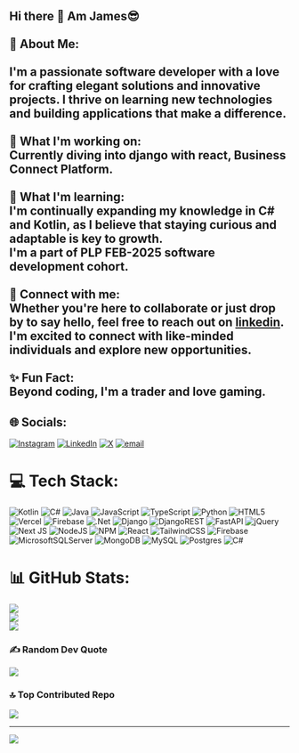 ## Hi there 👋 Am James😎<br><br>💫 About Me:<br><br>I'm a passionate software developer with a love for crafting elegant solutions and innovative projects. I thrive on learning new technologies and building applications that make a difference.<br><br>🔭 **What I'm working on:**  <br>Currently diving into django with react, Business Connect Platform.<br><br>🌱 **What I'm learning:**  <br>I'm continually expanding my knowledge in C# and Kotlin, as I believe that staying curious and adaptable is key to growth.<br>I'm a part of PLP FEB-2025 software development cohort.<br><br>🤝 **Connect with me:**  <br>Whether you're here to collaborate or just drop by to say hello, feel free to reach out on [linkedin](https://www.linkedin.com/in/james-angatia-8b9b2a2b8). I'm excited to connect with like-minded individuals and explore new opportunities.<br><br>✨ **Fun Fact:**  <br>Beyond coding, I'm a trader and love gaming.<br>
## 🌐 Socials:
[![Instagram](https://img.shields.io/badge/Instagram-%23E4405F.svg?logo=Instagram&logoColor=white)](https://instagram.com/https://www.instagram.com/tinted.color/) [![LinkedIn](https://img.shields.io/badge/LinkedIn-%230077B5.svg?logo=linkedin&logoColor=white)](https://linkedin.com/in/https://www.linkedin.com/in/james-angatia-8b9b2a2b8/) [![X](https://img.shields.io/badge/X-black.svg?logo=X&logoColor=white)](https://x.com/https://x.com/48__400) [![email](https://img.shields.io/badge/Email-D14836?logo=gmail&logoColor=white)](mailto:jamesangatia445@gmail.com) 

# 💻 Tech Stack:
![Kotlin](https://img.shields.io/badge/kotlin-%237F52FF.svg?style=for-the-badge&logo=kotlin&logoColor=white) ![C#](https://img.shields.io/badge/c%23-%23239120.svg?style=for-the-badge&logo=csharp&logoColor=white) ![Java](https://img.shields.io/badge/java-%23ED8B00.svg?style=for-the-badge&logo=openjdk&logoColor=white) ![JavaScript](https://img.shields.io/badge/javascript-%23323330.svg?style=for-the-badge&logo=javascript&logoColor=%23F7DF1E) ![TypeScript](https://img.shields.io/badge/typescript-%23007ACC.svg?style=for-the-badge&logo=typescript&logoColor=white) ![Python](https://img.shields.io/badge/python-3670A0?style=for-the-badge&logo=python&logoColor=ffdd54) ![HTML5](https://img.shields.io/badge/html5-%23E34F26.svg?style=for-the-badge&logo=html5&logoColor=white) ![Vercel](https://img.shields.io/badge/vercel-%23000000.svg?style=for-the-badge&logo=vercel&logoColor=white) ![Firebase](https://img.shields.io/badge/firebase-%23039BE5.svg?style=for-the-badge&logo=firebase) ![.Net](https://img.shields.io/badge/.NET-5C2D91?style=for-the-badge&logo=.net&logoColor=white) ![Django](https://img.shields.io/badge/django-%23092E20.svg?style=for-the-badge&logo=django&logoColor=white) ![DjangoREST](https://img.shields.io/badge/DJANGO-REST-ff1709?style=for-the-badge&logo=django&logoColor=white&color=ff1709&labelColor=gray) ![FastAPI](https://img.shields.io/badge/FastAPI-005571?style=for-the-badge&logo=fastapi) ![jQuery](https://img.shields.io/badge/jquery-%230769AD.svg?style=for-the-badge&logo=jquery&logoColor=white) ![Next JS](https://img.shields.io/badge/Next-black?style=for-the-badge&logo=next.js&logoColor=white) ![NodeJS](https://img.shields.io/badge/node.js-6DA55F?style=for-the-badge&logo=node.js&logoColor=white) ![NPM](https://img.shields.io/badge/NPM-%23CB3837.svg?style=for-the-badge&logo=npm&logoColor=white) ![React](https://img.shields.io/badge/react-%2320232a.svg?style=for-the-badge&logo=react&logoColor=%2361DAFB) ![TailwindCSS](https://img.shields.io/badge/tailwindcss-%2338B2AC.svg?style=for-the-badge&logo=tailwind-css&logoColor=white) ![Firebase](https://img.shields.io/badge/firebase-a08021?style=for-the-badge&logo=firebase&logoColor=ffcd34) ![MicrosoftSQLServer](https://img.shields.io/badge/Microsoft%20SQL%20Server-CC2927?style=for-the-badge&logo=microsoft%20sql%20server&logoColor=white) ![MongoDB](https://img.shields.io/badge/MongoDB-%234ea94b.svg?style=for-the-badge&logo=mongodb&logoColor=white) ![MySQL](https://img.shields.io/badge/mysql-4479A1.svg?style=for-the-badge&logo=mysql&logoColor=white) ![Postgres](https://img.shields.io/badge/postgres-%23316192.svg?style=for-the-badge&logo=postgresql&logoColor=white) ![C#](https://img.shields.io/badge/c%23-%23239120.svg?style=for-the-badge&logo=csharp&logoColor=white)
# 📊 GitHub Stats:
![](https://github-readme-stats.vercel.app/api?username=cloneyjay&theme=shadow_blue&hide_border=false&include_all_commits=false&count_private=false)<br/>
![](https://nirzak-streak-stats.vercel.app/?user=cloneyjay&theme=shadow_blue&hide_border=false)<br/>
![](https://github-readme-stats.vercel.app/api/top-langs/?username=cloneyjay&theme=shadow_blue&hide_border=false&include_all_commits=false&count_private=false&layout=compact)

### ✍️ Random Dev Quote
![](https://quotes-github-readme.vercel.app/api?type=horizontal&theme=radical)

### 🔝 Top Contributed Repo
![](https://github-contributor-stats.vercel.app/api?username=cloneyjay&limit=5&theme=shadow_blue&combine_all_yearly_contributions=true)

---
[![](https://visitcount.itsvg.in/api?id=cloneyjay&icon=3&color=1)](https://visitcount.itsvg.in)

<!-- Proudly created with GPRM ( https://gprm.itsvg.in ) -->
